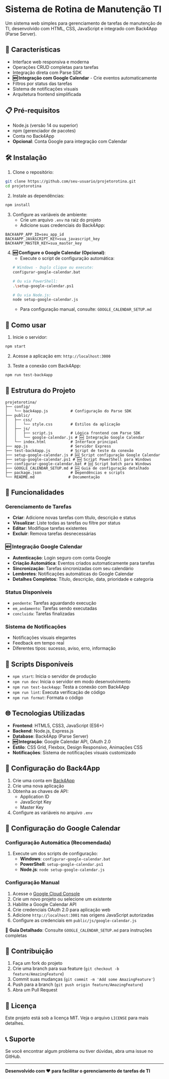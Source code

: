 # Sistema de Rotina de Manutenção TI

Um sistema web simples para gerenciamento de tarefas de manutenção de TI, desenvolvido com HTML, CSS, JavaScript e integrado com Back4App (Parse Server).

## 🚀 Características

- Interface web responsiva e moderna
- Operações CRUD completas para tarefas
- Integração direta com Parse SDK
- **🆕 Integração com Google Calendar** - Crie eventos automaticamente
- Filtros por status das tarefas
- Sistema de notificações visuais
- Arquitetura frontend simplificada

## 📋 Pré-requisitos

- Node.js (versão 14 ou superior)
- npm (gerenciador de pacotes)
- Conta no Back4App
- **Opcional**: Conta Google para integração com Calendar

## 🛠️ Instalação

1. Clone o repositório:
```bash
git clone https://github.com/seu-usuario/projetorotina.git
cd projetorotina
```

2. Instale as dependências:
```bash
npm install
```

3. Configure as variáveis de ambiente:
   - Crie um arquivo `.env` na raiz do projeto
   - Adicione suas credenciais do Back4App:
```env
BACK4APP_APP_ID=seu_app_id
BACK4APP_JAVASCRIPT_KEY=sua_javascript_key
BACK4APP_MASTER_KEY=sua_master_key
```

4. **🆕 Configure o Google Calendar (Opcional)**:
   - Execute o script de configuração automática:
   ```bash
   # Windows - Duplo clique ou execute:
   configurar-google-calendar.bat
   
   # Ou via PowerShell:
   .\setup-google-calendar.ps1
   
   # Ou via Node.js:
   node setup-google-calendar.js
   ```
   - Para configuração manual, consulte: `GOOGLE_CALENDAR_SETUP.md`

## 🚀 Como usar

1. Inicie o servidor:
```bash
npm start
```

2. Acesse a aplicação em: `http://localhost:3000`

3. Teste a conexão com Back4App:
```bash
npm run test-back4app
```

## 📁 Estrutura do Projeto

```
projetorotina/
├── config/
│   └── back4app.js          # Configuração do Parse SDK
├── public/
│   ├── css/
│   │   └── style.css        # Estilos da aplicação
│   ├── js/
│   │   ├── script.js        # Lógica frontend com Parse SDK
│   │   └── google-calendar.js # 🆕 Integração Google Calendar
│   └── index.html           # Interface principal
├── app.js                   # Servidor Express
├── test-back4app.js         # Script de teste da conexão
├── setup-google-calendar.js # 🆕 Script configuração Google Calendar
├── setup-google-calendar.ps1 # 🆕 Script PowerShell para Windows
├── configurar-google-calendar.bat # 🆕 Script batch para Windows
├── GOOGLE_CALENDAR_SETUP.md # 🆕 Guia de configuração detalhado
├── package.json             # Dependências e scripts
└── README.md               # Documentação
```

## 🎯 Funcionalidades

### Gerenciamento de Tarefas
- **Criar**: Adicione novas tarefas com título, descrição e status
- **Visualizar**: Liste todas as tarefas ou filtre por status
- **Editar**: Modifique tarefas existentes
- **Excluir**: Remova tarefas desnecessárias

### 🆕 Integração Google Calendar
- **Autenticação**: Login seguro com conta Google
- **Criação Automática**: Eventos criados automaticamente para tarefas
- **Sincronização**: Tarefas sincronizadas com seu calendário
- **Lembretes**: Notificações automáticas do Google Calendar
- **Detalhes Completos**: Título, descrição, data, prioridade e categoria

### Status Disponíveis
- `pendente`: Tarefas aguardando execução
- `em_andamento`: Tarefas sendo executadas
- `concluida`: Tarefas finalizadas

### Sistema de Notificações
- Notificações visuais elegantes
- Feedback em tempo real
- Diferentes tipos: sucesso, aviso, erro, informação

## 🔧 Scripts Disponíveis

- `npm start`: Inicia o servidor de produção
- `npm run dev`: Inicia o servidor em modo desenvolvimento
- `npm run test-back4app`: Testa a conexão com Back4App
- `npm run lint`: Executa verificação de código
- `npm run format`: Formata o código

## 🌐 Tecnologias Utilizadas

- **Frontend**: HTML5, CSS3, JavaScript (ES6+)
- **Backend**: Node.js, Express.js
- **Database**: Back4App (Parse Server)
- **🆕 Integração**: Google Calendar API, OAuth 2.0
- **Estilo**: CSS Grid, Flexbox, Design Responsivo, Animações CSS
- **Notificações**: Sistema de notificações visuais customizado

## 📝 Configuração do Back4App

1. Crie uma conta em [Back4App](https://www.back4app.com/)
2. Crie uma nova aplicação
3. Obtenha as chaves de API:
   - Application ID
   - JavaScript Key
   - Master Key
4. Configure as variáveis no arquivo `.env`

## 📅 Configuração do Google Calendar

### Configuração Automática (Recomendada)
1. Execute um dos scripts de configuração:
   - **Windows**: `configurar-google-calendar.bat`
   - **PowerShell**: `setup-google-calendar.ps1`
   - **Node.js**: `node setup-google-calendar.js`

### Configuração Manual
1. Acesse o [Google Cloud Console](https://console.cloud.google.com/)
2. Crie um novo projeto ou selecione um existente
3. Habilite a Google Calendar API
4. Crie credenciais OAuth 2.0 para aplicação web
5. Adicione `http://localhost:3001` nas origens JavaScript autorizadas
6. Configure as credenciais em `public/js/google-calendar.js`

📖 **Guia Detalhado**: Consulte `GOOGLE_CALENDAR_SETUP.md` para instruções completas

## 🤝 Contribuição

1. Faça um fork do projeto
2. Crie uma branch para sua feature (`git checkout -b feature/AmazingFeature`)
3. Commit suas mudanças (`git commit -m 'Add some AmazingFeature'`)
4. Push para a branch (`git push origin feature/AmazingFeature`)
5. Abra um Pull Request

## 📄 Licença

Este projeto está sob a licença MIT. Veja o arquivo `LICENSE` para mais detalhes.

## 📞 Suporte

Se você encontrar algum problema ou tiver dúvidas, abra uma issue no GitHub.

---

**Desenvolvido com ❤️ para facilitar o gerenciamento de tarefas de TI**